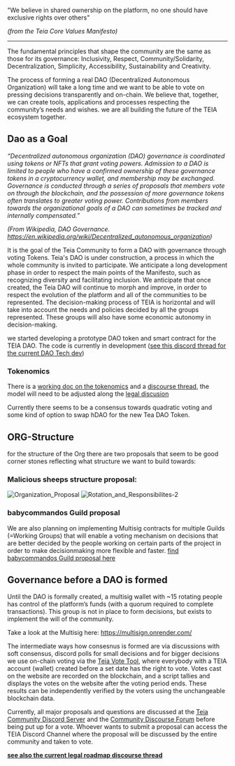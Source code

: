 "We believe in shared ownership on the platform, no one should have exclusive rights over others"

_(from the Teia Core Values Manifesto)_

***

The fundamental principles that shape the community are the same as those for its governance: Inclusivity, Respect, Community/Solidarity, Decentralization, Simplicity, Accessibility, Sustainability and Creativity.

The process of forming a real DAO (Decentralized Autonomous Organization) will take a long time and we want to be able to vote on pressing decisions transparently and on-chain. We believe that, together, we can create tools, applications and processes respecting the community’s needs and wishes. we are all building the future of the TEIA ecosystem together.


## Dao as a Goal

_“Decentralized autonomous organization (DAO) governance is coordinated using tokens or NFTs that grant voting powers. Admission to a DAO is limited to people who have a confirmed ownership of these governance tokens in a cryptocurrency wallet, and membership may be exchanged. Governance is conducted through a series of proposals that members vote on through the blockchain, and the possession of more governance tokens often translates to greater voting power. Contributions from members towards the organizational goals of a DAO can sometimes be tracked and internally compensated.”_

_(From Wikipedia, DAO Governance. https://en.wikipedia.org/wiki/Decentralized_autonomous_organization)_

It is the goal of the Teia Community to form a DAO with governance through voting Tokens. 
Teia's DAO is under construction, a process in which the whole community is invited to participate. We anticipate a long development phase in order to respect the main points of the Manifesto, such as recognizing diversity and facilitating inclusion. We anticipate that once created, the Teia DAO will continue to morph and improve, in order to respect the evolution of the platform and all of the communities to be represented.
The decision-making process of TEIA is horizontal and will take into account the needs and policies decided by all the groups represented. These groups will also have some economic autonomy in decision-making. 

we started developing a prototype DAO token and smart contract for the TEIA DAO. The code is currently in development
([see this discord thread for the current DAO Tech dev](https://discord.com/channels/908672304236625970/946909003185791037/951597375317737473))


### Tokenomics
There is a [working doc on the tokenomics](https://docs.google.com/document/d/19e-UrTX5ME5ZUVpyc7ZunrTckJgei5UQsCeCHfB0nnk/edit#) and a [discourse thread](https://discourse.hencommunity.quest/t/the-hic-et-nunc-dao-implementation-discussion/286/21), the model will need to be adjusted along the [legal discusion](https://discourse.hencommunity.quest/t/discussion-writeup-the-legal-roadmap-for-teia-next-steps/597/1)

Currently there seems to be a consensus towards quadratic voting and some kind of option to swap hDAO for the new Tea DAO Token.


## ORG-Structure

for the structure of the Org there are two proposals that seem to be good corner stones reflecting what structure we want to build towards:

### Malicious sheeps structure proposal:
![Organization_Proposal](https://user-images.githubusercontent.com/97635650/158018380-bde4d699-f204-4c8e-a592-4ff92aae64c1.png)
![Rotation_and_Responsibilites-2](https://user-images.githubusercontent.com/97635650/158018396-261fc397-3c8e-4005-8c9a-6e54528c39c0.png)


### babycommandos Guild proposal
We are also planning on implementing Multisig contracts for multiple Guilds (=Working Groups) that will enable a voting mechanism on decisions that are better decided by the people working on certain parts of the project in order to make decisionmaking more flexible and faster. [find babycommandos Guild proposal here](https://docs.google.com/document/d/10Or12QOKJ-xdO_Lkz33-86aVHyuz5lmheLhMwXgpEI0/edit?usp=sharing)

## Governance before a DAO is formed

Until the DAO is formally created, a multisig wallet with ~15 rotating people has control of the platform’s funds (with a quorum required to complete transactions). This group is not in place to form decisions, but exists to implement the will of the community.

Take a look at the Multisig here:
https://multisign.onrender.com/

The intermediate ways how consesnus is formed are via discussions with soft consensus, discord polls for small decisions and for bigger decisions we use on-chain voting via the [Teia Vote Tool](https://vote.hencommunity.quest/), where everybody with a TEIA account (wallet) created before a set date has the right to vote. Votes cast on the website are recorded on the blockchain, and a script tallies and displays the votes on the website after the voting period ends. These results can be independently verified by the voters using the unchangeable blockchain data. 

Currently, all major proposals and questions are discussed at the [Teia Community Discord Server](https://discord.gg/bXyTPRx2) and the [Community Discourse Forum](https://discourse.hencommunity.quest/) before being put up for a vote. Whoever wants to submit a proposal can access the TEIA Discord Channel where the proposal will be discussed by the entire community and taken to vote. 

[**see also the current legal roadmap discourse thread**](https://discourse.hencommunity.quest/t/discussion-writeup-the-legal-roadmap-for-teia-next-steps/597/1)